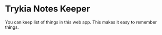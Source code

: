 # Trykia Notes Keeper
 You can keep list of things in  this web app. This makes it easy to remember things.
